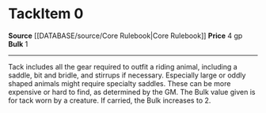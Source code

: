 ﻿---
bulk: '1'
id: '55'
item_category: Adventuring Gear
level: '0'
name: Tack
price: 4 gp
rarity: Common
source: '[[DATABASE/source/Core Rulebook|Core Rulebook]]'
subcategory: adventuringgear
type: Item

---
# Tack<span class="item-type">Item 0</span>

**Source** [[DATABASE/source/Core Rulebook|Core Rulebook]] 
**Price** 4 gp
**Bulk** 1

---
Tack includes all the gear required to outfit a riding animal, including a saddle, bit and bridle, and stirrups if necessary. Especially large or oddly shaped animals might require specialty saddles. These can be more expensive or hard to find, as determined by the GM. The Bulk value given is for tack worn by a creature. If carried, the Bulk increases to 2.